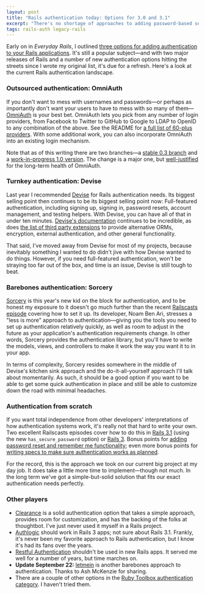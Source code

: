 ```yaml
---
layout: post
title: "Rails authentication today: Options for 3.0 and 3.1"
excerpt: "There's no shortage of approaches to adding password-based security to your Rails applications. Here's a look at the current lineup."
tags: rails-auth legacy-rails
---
```


Early on in _Everyday Rails_, I outlined [three options for adding authentication to your Rails applications](http://everydayrails.com/2010/06/06/rails-authentication-options.html). It's still a popular subject&mdash;and with two major releases of Rails and a number of new authentication options hitting the streets since I wrote my original list, it's due for a refresh. Here's a look at the current Rails authentication landscape.

### Outsourced authentication: OmniAuth

If you don't want to mess with usernames and passwords&mdash;or perhaps as importantly don't want your users to have to mess with so many of them&mdash;[OmniAuth](https://github.com/intridea/omniauth) is your best bet. OmniAuth lets you pick from any number of login providers, from Facebook to Twitter to GitHub to Google to LDAP to OpenID to any combination of the above. See the README for [a full list of 60-plus providers](https://github.com/intridea/omniauth/blob/0-3-stable/README.md). With some additional work, you can also incorporate OmniAuth into an existing login mechanism.

Note that as of this writing there are two branches&mdash;a [stable 0.3 branch](https://github.com/intridea/omniauth/tree/0-3-stable) and a [work-in-progress 1.0 version](https://github.com/intridea/omniauth). The change is a major one, but [well-justified](https://github.com/intridea/omniauth/issues/451) for the long-term health of OmniAuth.

### Turnkey authentication: Devise

Last year I recommended [Devise](https://github.com/plataformatec/devise) for Rails authentication needs. Its biggest selling point then continues to be its biggest selling point now: Full-featured authentication, including signing up, signing in, password resets, account management, and testing helpers. With Devise, you can have all of that in under ten minutes. [Devise's documentation](https://github.com/plataformatec/devise/wiki) continues to be incredible, as does [the list of third party extensions](https://github.com/plataformatec/devise/wiki/Extensions) to provide alternative ORMs, encryption, external authentication, and other general functionality.

That said, I've moved away from Devise for most of my projects, because inevitably something I wanted to do didn't jive with how Devise wanted to do things. However, if you need full-featured authentication, won't be straying too far out of the box, and time is an issue, Devise is still tough to beat.

### Barebones authentication: Sorcery

[Sorcery](https://github.com/NoamB/sorcery) is this year's new kid on the block for authentication, and to be honest my exposure to it doesn't go much further than the recent [Railscasts episode](http://railscasts.com/episodes/283-authentication-with-sorcery) covering how to set it up. Its developer, Noam Ben Ari, stresses a "less is more" approach to authentication&mdash;giving you the tools you need to set up authentication relatively quickly, as well as room to adjust in the future as your application's authentication requirements change. In other words, Sorcery provides the authentication library, but you'll have to write the models, views, and controllers to make it work the way you want it to in your app.

In terms of complexity, Sorcery resides somewhere in the middle of Devise's kitchen sink approach and the do-it-all-yourself approach I'll talk about momentarily. As such, it should be a good option if you want to be able to get some quick authentication in place and still be able to customize down the road with minimal headaches.

### Authentication from scratch

If you want total independence from other developers' interpretations of how authentication systems work, it's really not that hard to write your own. Two excellent Railscasts episodes cover how to do this in [Rails 3.1](http://railscasts.com/episodes/270-authentication-in-rails-3-1) (using the new `has_secure_password` option) or [Rails 3](http://railscasts.com/episodes/250-authentication-from-scratch). Bonus points for [adding password reset and remember me functionality](http://railscasts.com/episodes/274-remember-me-reset-password); even more bonus points for [writing specs to make sure authentication works as planned](http://railscasts.com/episodes/275-how-i-test).

For the record, this is the approach we took on our current big project at my day job. It does take a little more time to implement&mdash;though not much. In the long term we've got a simple-but-solid solution that fits our exact authentication needs perfectly.

### Other players

- [Clearance](https://github.com/thoughtbot/clearance) is a solid authentication option that takes a simple approach, provides room for customization, and has the backing of the folks at thoughtbot. I've just never used it myself in a Rails project.
- [Authlogic](https://github.com/binarylogic/authlogic) should work in Rails 3 apps; not sure about Rails 3.1. Frankly, it's never been my favorite approach to Rails authentication, but I know it's had its fans over the years.
- [Restful Authentication](https://github.com/technoweenie/restful-authentication) shouldn't be used in new Rails apps. It served me well for a number of years, but time marches on.
- **Update September 22:** [letmein](https://github.com/GBH/letmein) is another barebones approach to authentication. Thanks to Ash McKenzie for sharing.
- There are a couple of other options in the [Ruby Toolbox authentication category](http://ruby-toolbox.com/categories/rails_authentication.html). I haven't tried them.
